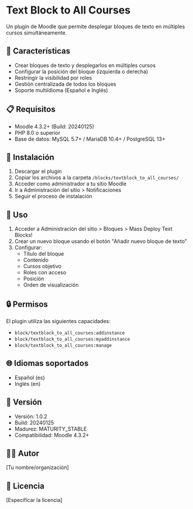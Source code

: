 # Text Block to All Courses

Un plugin de Moodle que permite desplegar bloques de texto en múltiples cursos simultáneamente.

## 🎯 Características

- Crear bloques de texto y desplegarlos en múltiples cursos
- Configurar la posición del bloque (izquierda o derecha)
- Restringir la visibilidad por roles
- Gestión centralizada de todos los bloques
- Soporte multiidioma (Español e Inglés)

## 📋 Requisitos

- Moodle 4.3.2+ (Build: 20240125)
- PHP 8.0 o superior
- Base de datos: MySQL 5.7+ / MariaDB 10.4+ / PostgreSQL 13+

## 🔧 Instalación

1. Descargar el plugin
2. Copiar los archivos a la carpeta `/blocks/textblock_to_all_courses/`
3. Acceder como administrador a tu sitio Moodle
4. Ir a Administración del sitio > Notificaciones
5. Seguir el proceso de instalación

## 🚀 Uso

1. Acceder a Administración del sitio > Bloques > Mass Deploy Text Blocks!
2. Crear un nuevo bloque usando el botón "Añadir nuevo bloque de texto"
3. Configurar:
   - Título del bloque
   - Contenido
   - Cursos objetivo
   - Roles con acceso
   - Posición
   - Orden de visualización

## 🔒 Permisos

El plugin utiliza las siguientes capacidades:
- `block/textblock_to_all_courses:addinstance`
- `block/textblock_to_all_courses:myaddinstance`
- `block/textblock_to_all_courses:manage`

## 🌐 Idiomas soportados

- Español (es)
- Inglés (en)

## 📝 Versión

- Versión: 1.0.2
- Build: 20240125
- Madurez: MATURITY_STABLE
- Compatibilidad: Moodle 4.3.2+

## 👨‍💻 Autor

[Tu nombre/organización]

## 📄 Licencia

[Especificar la licencia]